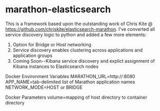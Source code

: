 # marathon-elasticsearch

This is a framework based upon the outstanding work of Chris Kite @ https://github.com/chriskite/elasticsearch-marathon. I've converted all service discovery logic to python and added a few more elements:

1. Option for Bridge or Host networking
2. Service discovery enables clustering across applications and application groups
3. Coming Soon--Kibana service discovery and explict assignment of Kibana instances to Elasticsearch nodes

Docker Environment Variables
MARATHON_URL=http://<dns name or ip address of Marathon host>:8080
APP_NAME=tab-delimited list of Marathon application names
NETWORK_MODE=HOST or BRIDGE

Docker Parameters
volume=mapping of host directory to container directory
